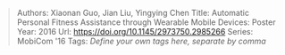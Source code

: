 > Authors: Xiaonan Guo, Jian Liu, Yingying Chen
> Title: Automatic Personal Fitness Assistance through Wearable Mobile Devices: Poster
> Year: 2016
> Url: https://doi.org/10.1145/2973750.2985266
> Series: MobiCom '16
> Tags: *Define your own tags here, separate by comma*